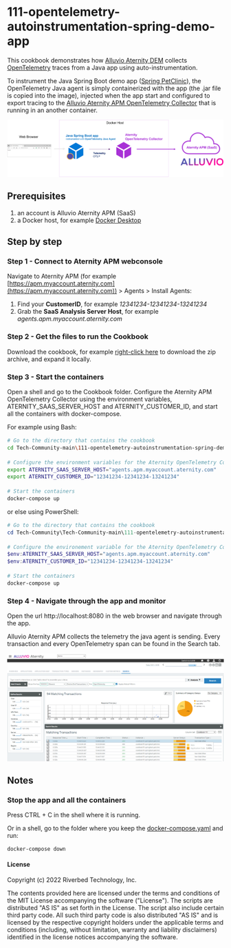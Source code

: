# 111-opentelemetry-autoinstrumentation-spring-demo-app

This cookbook demonstrates how [Alluvio Aternity DEM](https://www.riverbed.com/products/digital-experience-management) collects [OpenTelemetry](https://opentelemetry.io/) traces from a Java app using auto-instrumentation.

To instrument the Java Spring Boot demo app ([Spring PetClinic](https://github.com/spring-projects/spring-petclinic)), the OpenTelemetry Java agent is simply containerized with the app (the .jar file is copied into the image), injected when the app start and configured to export tracing to the [Alluvio Aternity APM OpenTelemetry Collector](https://hub.docker.com/r/aternity/apm-collector) that is running in an another container.

![diagram](images/111-diagram.png)

## Prerequisites

1. an account is Alluvio Aternity APM (SaaS)
2. a Docker host, for example [Docker Desktop](https://www.docker.com/products/docker-desktop)

## Step by step

### Step 1 - Connect to Aternity APM webconsole

Navigate to Aternity APM (for example [https://apm.myaccount.aternity.com](https://apm.myaccount.aternity.com)) > Agents > Install Agents:

1. Find your **CustomerID**, for example *12341234-12341234-13241234*
2. Grab the **SaaS Analysis Server Host**, for example *agents.apm.myaccount.aternity.com*

### Step 2 - Get the files to run the Cookbook

Download the cookbook, for example [right-click here](https://github.com/Aternity/Tech-Community/archive/refs/heads/main.zip) to download the zip archive, and expand it locally.

### Step 3 - Start the containers

Open a shell and go to the Cookbook folder. Configure the Aternity APM OpenTelemetry Collector using the environment variables, ATERNITY_SAAS_SERVER_HOST and ATERNITY_CUSTOMER_ID, and start all the containers with docker-compose.

For example using Bash:

```bash
# Go to the directory that contains the cookbook
cd Tech-Community-main\111-opentelemetry-autoinstrumentation-spring-demo-app

# Configure the environment variables for the Aternity OpenTelemetry Collector
export ATERNITY_SAAS_SERVER_HOST="agents.apm.myaccount.aternity.com"
export ATERNITY_CUSTOMER_ID="12341234-12341234-13241234"

# Start the containers
docker-compose up
```
or else using PowerShell:

```PowerShell
# Go to the directory that contains the cookbook
cd Tech-Community\Tech-Community-main\111-opentelemetry-autoinstrumentation-spring-demo-app

# Configure the environement variable for the Aternity OpenTelemetry Collector
$env:ATERNITY_SAAS_SERVER_HOST="agents.apm.myaccount.aternity.com"
$env:ATERNITY_CUSTOMER_ID="12341234-12341234-13241234"

# Start the containers
docker-compose up
```

### Step 4 - Navigate through the app and monitor

Open the url http://localhost:8080 in the web browser and navigate through the app.

Alluvio Aternity APM collects the telemetry the java agent is sending. Every transaction and every OpenTelemetry span can be found in the Search tab.

![Alluvio Aternity APM OpenTelemetry traces](images/alluvio-aternity-opentelemetry-service111-java-transactions.png)

## Notes 

### Stop the app and all the containers

Press CTRL + C in the shell where it is running.

Or in a shell, go to the folder where you keep the [docker-compose.yaml](docker-compose.yaml) and run:

```shell
docker-compose down
```

#### License

Copyright (c) 2022 Riverbed Technology, Inc. 

The contents provided here are licensed under the terms and conditions of the MIT License accompanying the software ("License"). The scripts are distributed "AS IS" as set forth in the License. The script also include certain third party code. All such third party code is also distributed "AS IS" and is licensed by the respective copyright holders under the applicable terms and conditions (including, without limitation, warranty and liability disclaimers) identified in the license notices accompanying the software.
